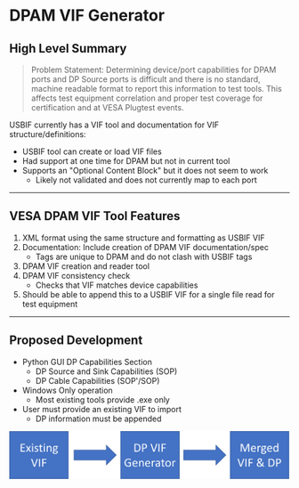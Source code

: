 # DPAM VIF Generator

## High Level Summary
> Problem Statement: Determining device/port capabilities for DPAM ports and DP Source ports is difficult and there is no standard, machine readable format to report this information to test tools. This affects test equipment correlation and proper test coverage for certification and at VESA Plugtest events.

USBIF currently has a VIF tool and documentation for VIF structure/definitions:
+ USBIF tool can create or load VIF files
+ Had support at one time for DPAM but not in current tool
+ Supports an "Optional Content Block" but it does not seem to work
    - Likely not validated and does not currently map to each port

___

## VESA DPAM VIF Tool Features
1. XML format using the same structure and formatting as USBIF VIF
2. Documentation: Include creation of DPAM VIF documentation/spec
    - Tags are unique to DPAM and do not clash with USBIF tags
3. DPAM VIF creation and reader tool
4. DPAM VIF consistency check
    - Checks that VIF matches device capabilities
5. Should be able to append this to a USBIF VIF for a single file read for test equipment

___

## Proposed Development
+ Python GUI DP Capabilities Section
    - DP Source and Sink Capabilities (SOP)
    - DP Cable Capabilities (SOP'/SOP)
+ Windows Only operation
    - Most existing tools provide .exe only
+ User must provide an existing VIF to import
    - DP information must be appended

![generation flow](./assets/read_me_flow.png)
